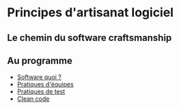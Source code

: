 <!-- .slide: class="page-title" -->
# Principes d'artisanat logiciel
## Le chemin du software craftsmanship



## Au programme
<!-- .slide: class="page-plan" -->

- [Software quoi ?](#/1)
- [Pratiques d'équipes](#/2)
- [Pratiques de test](#/3)
- [Clean code](#/4)

<!-- .element: class="plan" -->
